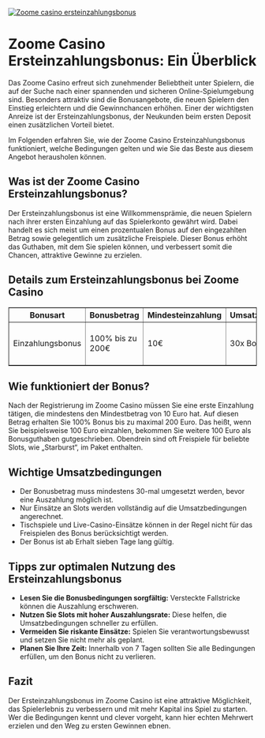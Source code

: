 [![Zoome casino ersteinzahlungsbonus](https://123-caf.pages.dev/gitsignup.png)](https://vrmoo.ru/Bt82HjjY)

<h1>Zoome Casino Ersteinzahlungsbonus: Ein Überblick</h1>  <p>Das Zoome Casino erfreut sich zunehmender Beliebtheit unter Spielern, die auf der Suche nach einer spannenden und sicheren Online-Spielumgebung sind. Besonders attraktiv sind die Bonusangebote, die neuen Spielern den Einstieg erleichtern und die Gewinnchancen erhöhen. Einer der wichtigsten Anreize ist der Ersteinzahlungsbonus, der Neukunden beim ersten Deposit einen zusätzlichen Vorteil bietet.</p>  <p>Im Folgenden erfahren Sie, wie der Zoome Casino Ersteinzahlungsbonus funktioniert, welche Bedingungen gelten und wie Sie das Beste aus diesem Angebot herausholen können.</p>  <h2>Was ist der Zoome Casino Ersteinzahlungsbonus?</h2>  <p>Der Ersteinzahlungsbonus ist eine Willkommensprämie, die neuen Spielern nach ihrer ersten Einzahlung auf das Spielerkonto gewährt wird. Dabei handelt es sich meist um einen prozentualen Bonus auf den eingezahlten Betrag sowie gelegentlich um zusätzliche Freispiele. Dieser Bonus erhöht das Guthaben, mit dem Sie spielen können, und verbessert somit die Chancen, attraktive Gewinne zu erzielen.</p>  <h2>Details zum Ersteinzahlungsbonus bei Zoome Casino</h2>  <table border="1" cellpadding="8" cellspacing="0" style="border-collapse: collapse; width: 100%;">   <thead>     <tr>       <th>Bonusart</th>       <th>Bonusbetrag</th>       <th>Mindesteinzahlung</th>       <th>Umsatzbedingungen</th>       <th>Freispiele</th>       <th>Gültigkeit</th>     </tr>   </thead>   <tbody>     <tr>       <td>Einzahlungsbonus</td>       <td>100% bis zu 200€</td>       <td>10€</td>       <td>30x Bonusbetrag</td>       <td>50 Freispiele auf Starburst</td>       <td>7 Tage</td>     </tr>   </tbody> </table>  <h2>Wie funktioniert der Bonus?</h2>  <p>Nach der Registrierung im Zoome Casino müssen Sie eine erste Einzahlung tätigen, die mindestens den Mindestbetrag von 10 Euro hat. Auf diesen Betrag erhalten Sie 100% Bonus bis zu maximal 200 Euro. Das heißt, wenn Sie beispielsweise 100 Euro einzahlen, bekommen Sie weitere 100 Euro als Bonusguthaben gutgeschrieben. Obendrein sind oft Freispiele für beliebte Slots, wie „Starburst“, im Paket enthalten.</p>  <h2>Wichtige Umsatzbedingungen</h2>  <ul>   <li>Der Bonusbetrag muss mindestens 30-mal umgesetzt werden, bevor eine Auszahlung möglich ist.</li>   <li>Nur Einsätze an Slots werden vollständig auf die Umsatzbedingungen angerechnet.</li>   <li>Tischspiele und Live-Casino-Einsätze können in der Regel nicht für das Freispielen des Bonus berücksichtigt werden.</li>   <li>Der Bonus ist ab Erhalt sieben Tage lang gültig.</li> </ul>  <h2>Tipps zur optimalen Nutzung des Ersteinzahlungsbonus</h2>  <ul>   <li><strong>Lesen Sie die Bonusbedingungen sorgfältig:</strong> Versteckte Fallstricke können die Auszahlung erschweren.</li>   <li><strong>Nutzen Sie Slots mit hoher Auszahlungsrate:</strong> Diese helfen, die Umsatzbedingungen schneller zu erfüllen.</li>   <li><strong>Vermeiden Sie riskante Einsätze:</strong> Spielen Sie verantwortungsbewusst und setzen Sie nicht mehr als geplant.</li>   <li><strong>Planen Sie Ihre Zeit:</strong> Innerhalb von 7 Tagen sollten Sie alle Bedingungen erfüllen, um den Bonus nicht zu verlieren.</li> </ul>  <h2>Fazit</h2>  <p>Der Ersteinzahlungsbonus im Zoome Casino ist eine attraktive Möglichkeit, das Spielerlebnis zu verbessern und mit mehr Kapital ins Spiel zu starten. Wer die Bedingungen kennt und clever vorgeht, kann hier echten Mehrwert erzielen und den Weg zu ersten Gewinnen ebnen.</p>